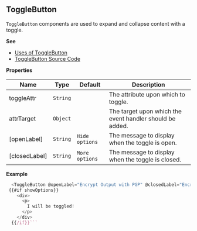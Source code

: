 <a name="ToggleButton
`ToggleButton` components are used to expand and collapse content with a toggle.module_"></a>

## ToggleButton
`ToggleButton` components are used to expand and collapse content with a toggle.

**See**

- [Uses of ToggleButton](https://github.com/hashicorp/vault/search?l=Handlebars&q=ToggleButton)
- [ToggleButton Source Code](https://github.com/hashicorp/vault/blob/master/ui/app/components/toggle-button.js)

**Properties**

| Name | Type | Default | Description |
| --- | --- | --- | --- |
| toggleAttr | <code>String</code> | <code></code> | The attribute upon which to toggle. |
| attrTarget | <code>Object</code> | <code></code> | The target upon which the event handler should be added. |
| [openLabel] | <code>String</code> | <code>Hide options</code> | The message to display when the toggle is open. |
| [closedLabel] | <code>String</code> | <code>More options</code> | The message to display when the toggle is closed. |

**Example**  

```js
  <ToggleButton @openLabel="Encrypt Output with PGP" @closedLabel="Encrypt Output with PGP" @toggleTarget={{this}} @toggleAttr="showOptions"/>
 {{#if showOptions}}
    <div>
      <p>
        I will be toggled!
      </p>
    </div>
  {{/if}}```

